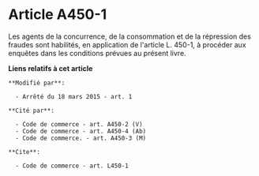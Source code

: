 # Article A450-1

Les         agents de la concurrence, de la consommation et de la répression des fraudes sont habilités, en application de
l'article L. 450-1, à procéder aux enquêtes dans les conditions prévues au présent livre.

**Liens relatifs à cet article**

	**Modifié par**:

	  - Arrêté du 18 mars 2015 - art. 1

	**Cité par**:

	  - Code de commerce - art. A450-2 (V)
	  - Code de commerce - art. A450-4 (Ab)
	  - Code de commerce. - art. A450-3 (M)

	**Cite**:

	  - Code de commerce - art. L450-1
